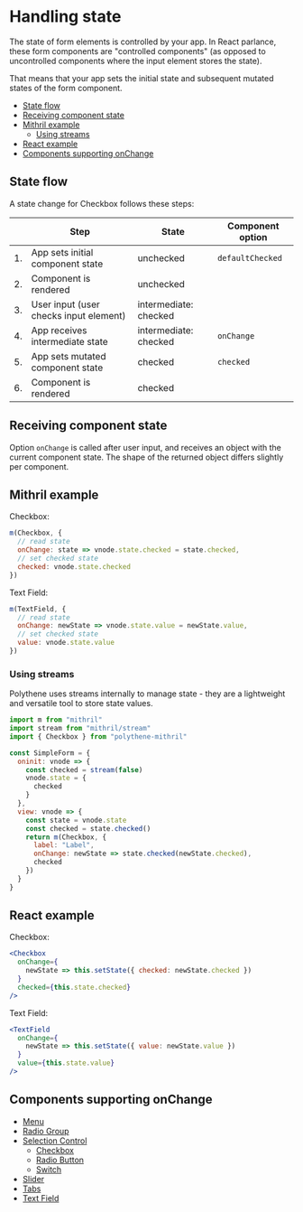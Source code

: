 # Handling state

The state of form elements is controlled by your app. In React parlance, these form components are "controlled components" (as opposed to uncontrolled components where the input element stores the state).

That means that your app sets the initial state and subsequent mutated states of the form component.

<!-- MarkdownTOC autolink="true" autoanchor="true" bracket="round" levels="1,2,3" -->

- [State flow](#state-flow)
- [Receiving component state](#receiving-component-state)
- [Mithril example](#mithril-example)
  - [Using streams](#using-streams)
- [React example](#react-example)
- [Components supporting onChange](#components-supporting-onchange)

<!-- /MarkdownTOC -->



<a id="state-flow"></a>
## State flow

A state change for Checkbox follows these steps:

| | **Step** | **State** | **Component option** |
| --- | --- | --- | -- |
| 1. | App sets initial component state | unchecked | `defaultChecked` |
| 2. | Component is rendered | unchecked | |
| 3. | User input (user checks input element) | intermediate: checked | |
| 4. | App receives intermediate state | intermediate: checked | `onChange` |
| 5. | App sets mutated component state | checked | `checked` |
| 6. | Component is rendered | checked | |



<a id="receiving-component-state"></a>
## Receiving component state

Option `onChange` is called after user input, and receives an object with the current component state. The shape of the returned object differs slightly per component. 


<a id="mithril-example"></a>
## Mithril example

Checkbox:

~~~javascript
m(Checkbox, {
  // read state
  onChange: state => vnode.state.checked = state.checked,
  // set checked state 
  checked: vnode.state.checked
})
~~~

Text Field:

~~~javascript
m(TextField, {
  // read state
  onChange: newState => vnode.state.value = newState.value,
  // set checked state 
  value: vnode.state.value
})
~~~


<a id="using-streams"></a>
### Using streams

Polythene uses streams internally to manage state - they are a lightweight and versatile tool to store state values.

~~~javascript
import m from "mithril"
import stream from "mithril/stream"
import { Checkbox } from "polythene-mithril"

const SimpleForm = {
  oninit: vnode => {
    const checked = stream(false)
    vnode.state = {
      checked
    }
  },
  view: vnode => {
    const state = vnode.state
    const checked = state.checked()
    return m(Checkbox, {
      label: "Label",
      onChange: newState => state.checked(newState.checked),
      checked
    })
  }
}
~~~



<a id="react-example"></a>
## React example

Checkbox:

~~~jsx
<Checkbox 
  onChange={
    newState => this.setState({ checked: newState.checked })
  }
  checked={this.state.checked}
/>
~~~

Text Field:

~~~jsx
<TextField 
  onChange={
    newState => this.setState({ value: newState.value })
  }
  value={this.state.value}
/>
~~~


<a id="components-supporting-onchange"></a>
## Components supporting onChange

* [Menu](components/menu.md)
* [Radio Group](components/radio-group.md)
* [Selection Control](components/selection-control.md)
  * [Checkbox](components/checkbox.md)
  * [Radio Button](components/radio-button.md)
  * [Switch](components/switch.md)
* [Slider](components/slider.md)
* [Tabs](components/tabs.md)
* [Text Field](components/textfield.md)


